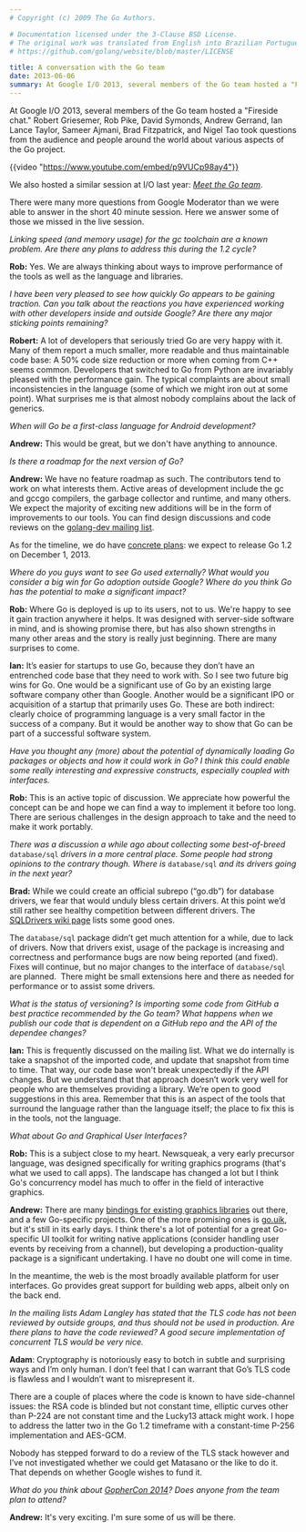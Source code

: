 ```yaml
---
# Copyright (c) 2009 The Go Authors.

# Documentation licensed under the 3-Clause BSD License.
# The original work was translated from English into Brazilian Portuguese.
# https://github.com/golang/website/blob/master/LICENSE

title: A conversation with the Go team
date: 2013-06-06
summary: At Google I/O 2013, several members of the Go team hosted a "Fireside chat."
---
```



At Google I/O 2013, several members of the Go team hosted a "Fireside chat."
Robert Griesemer, Rob Pike, David Symonds, Andrew Gerrand, Ian Lance Taylor,
Sameer Ajmani, Brad Fitzpatrick, and Nigel Tao took questions from the audience
and people around the world about various aspects of the Go project.

{{video "https://www.youtube.com/embed/p9VUCp98ay4"}}

We also hosted a similar session at I/O last year:
[_Meet the Go team_](http://www.youtube.com/watch?v=sln-gJaURzk).

There were many more questions from Google Moderator than we were able to
answer in the short 40 minute session.
Here we answer some of those we missed in the live session.

_Linking speed (and memory usage) for the gc toolchain are a known problem._
_Are there any plans to address this during the 1.2 cycle?_

**Rob:** Yes. We are always thinking about ways to improve performance of the
tools as well as the language and libraries.

_I have been very pleased to see how quickly Go appears to be gaining traction._
_Can you talk about the reactions you have experienced working with other_
_developers inside and outside Google? Are there any major sticking points remaining?_

**Robert:** A lot of developers that seriously tried Go are very happy with it.
Many of them report a much smaller, more readable and thus maintainable code
base: A 50% code size reduction or more when coming from C++ seems common.
Developers that switched to Go from Python are invariably pleased with the
performance gain. The typical complaints are about small inconsistencies in the
language (some of which we might iron out at some point). What surprises me is
that almost nobody complains about the lack of generics.

_When will Go be a first-class language for Android development?_

**Andrew:** This would be great, but we don't have anything to announce.

_Is there a roadmap for the next version of Go?_

**Andrew:** We have no feature roadmap as such. The contributors tend to work on
what interests them. Active areas of development include the gc and gccgo
compilers, the garbage collector and runtime, and many others. We expect the
majority of exciting new additions will be in the form of improvements to our
tools. You can find design discussions and code reviews on the
[golang-dev mailing list](http://groups.google.com/group/golang-dev).

As for the timeline, we do have
[concrete plans](https://docs.google.com/document/d/106hMEZj58L9nq9N9p7Zll_WKfo-oyZHFyI6MttuZmBU/edit?usp=sharing):
we expect to release Go 1.2 on December 1, 2013.

_Where do you guys want to see Go used externally?_
_What would you consider a big win for Go adoption outside Google?_
_Where do you think Go has the potential to make a significant impact?_

**Rob:** Where Go is deployed is up to its users, not to us. We're happy to see
it gain traction anywhere it helps. It was designed with server-side software
in mind, and is showing promise there, but has also shown strengths in many
other areas and the story is really just beginning. There are many surprises to
come.

**Ian:** It’s easier for startups to use Go, because they don’t have an
entrenched code base that they need to work with. So I see two future big wins
for Go. One would be a significant use of Go by an existing large software
company other than Google. Another would be a significant IPO or acquisition
of a startup that primarily uses Go. These are both indirect: clearly choice
of programming language is a very small factor in the success of a company.
But it would be another way to show that Go can be part of a successful
software system.

_Have you thought any (more) about the potential of dynamically loading_
_Go packages or objects and how it could work in Go?_
_I think this could enable some really interesting and expressive constructs,_
_especially coupled with interfaces._

**Rob:** This is an active topic of discussion. We appreciate how powerful the
concept can be and hope we can find a way to implement it before too long.
There are serious challenges in the design approach to take and the need to
make it work portably.

_There was a discussion a while ago about collecting some best-of-breed_
`database/sql` _drivers in a more central place._
_Some people had strong opinions to the contrary though._
_Where is_ `database/sql` _and its drivers going in the next year?_

**Brad:** While we could create an official subrepo (“go.db”) for database
drivers, we fear that would unduly bless certain drivers. At this point we’d
still rather see healthy competition between different drivers. The
[SQLDrivers wiki page](/wiki/SQLDrivers)
lists some good ones.

The `database/sql` package didn’t get much attention for a while, due to lack of
drivers. Now that drivers exist, usage of the package is increasing and
correctness and performance bugs are now being reported (and fixed). Fixes will
continue, but no major changes to the interface of `database/sql` are planned.
 There might be small extensions here and there as needed for performance or to
assist some drivers.

_What is the status of versioning?_
_Is importing some code from GitHub a best practice recommended by the Go team?_
_What happens when we publish our code that is dependent on a GitHub repo and_
_the API of the dependee changes?_

**Ian:** This is frequently discussed on the mailing list. What we do internally
is take a snapshot of the imported code, and update that snapshot from time to
time. That way, our code base won't break unexpectedly if the API changes.
But we understand that that approach doesn’t work very well for people who are
themselves providing a library. We’re open to good suggestions in this area.
Remember that this is an aspect of the tools that surround the language rather
than the language itself; the place to fix this is in the tools, not the
language.

_What about Go and Graphical User Interfaces?_

**Rob:** This is a subject close to my heart. Newsqueak, a very early precursor
language, was designed specifically for writing graphics programs (that's what
we used to call apps). The landscape has changed a lot but I think Go's
concurrency model has much to offer in the field of interactive graphics.

**Andrew:** There are many
[bindings for existing graphics libraries](/wiki/Projects#Graphics_and_Audio)
out there, and a few Go-specific projects. One of the more promising ones is
[go.uik](https://github.com/skelterjohn/go.uik), but it's still in its early
days. I think there's a lot of potential for a great Go-specific UI toolkit for
writing native applications (consider handling user events by receiving from a
channel), but developing a production-quality package is a significant
undertaking. I have no doubt one will come in time.

In the meantime, the web is the most broadly available platform for user
interfaces. Go provides great support for building web apps, albeit only on the
back end.

_In the mailing lists Adam Langley has stated that the TLS code has not been_
_reviewed by outside groups, and thus should not be used in production._
_Are there plans to have the code reviewed?_
_A good secure implementation of concurrent TLS would be very nice._

**Adam**: Cryptography is notoriously easy to botch in subtle and surprising ways
and I’m only human. I don’t feel that I can warrant that Go’s TLS code is
flawless and I wouldn’t want to misrepresent it.

There are a couple of places where the code is known to have side-channel
issues: the RSA code is blinded but not constant time, elliptic curves other
than P-224 are not constant time and the Lucky13 attack might work. I hope to
address the latter two in the Go 1.2 timeframe with a constant-time P-256
implementation and AES-GCM.

Nobody has stepped forward to do a review of the TLS stack however and I’ve not
investigated whether we could get Matasano or the like to do it. That depends
on whether Google wishes to fund it.

_What do you think about_ [_GopherCon 2014_](http://www.gophercon.com/)_?_
_Does anyone from the team plan to attend?_

**Andrew:** It's very exciting. I'm sure some of us will be there.
